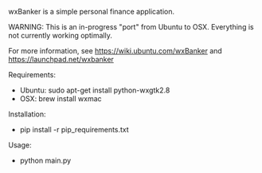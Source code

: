 wxBanker is a simple personal finance application.

WARNING: This is an in-progress "port" from Ubuntu to OSX. Everything is
not currently working optimally.

For more information, see https://wiki.ubuntu.com/wxBanker and
https://launchpad.net/wxbanker

Requirements:
 * Ubuntu: sudo apt-get install python-wxgtk2.8
 * OSX: brew install wxmac

Installation:
 * pip install -r pip_requirements.txt

Usage:
 * python main.py
